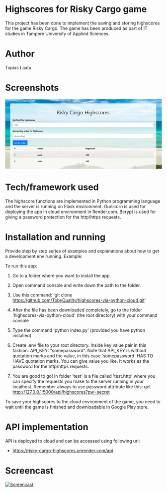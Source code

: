 # Highscores for Risky Cargo game

This project has been done to implement the saving and storing highscores for the game Risky Cargo. The game has been produced as part of IT studies in Tampere University of Applied Sciences.

# Author

Topias Laatu

# Screenshots

![Alt text](/risky_cargo_highscores.png "The website containing the player highscores")

# Tech/framework used

The highscore functions are implemented in Python programming language and the server is running on Flask environment. Gunicorn is used for deploying the app in cloud environment in Render.com. Bcrypt is used for giving a password protection for the http/https requests.

# Installation and running

Provide step by step series of examples and explanations about how to get a development env running. Example:

To run this app:

1. Go to a folder where you want to install the app.

2. Open command console and write down the path to the folder.

3. Use this command: 'git clone https://github.com/TobyQuality/highscores-via-python-cloud.git'

4. After the file has been downloaded completely, go to the folder 'highscores-via-python-cloud' (the root directory) with your command console

5. Type the command 'python index.py' (provided you have python installed)

6. Create .env file to your root directory. Inside key value pair in this fashion: API_KEY: "somepassword". Note that API_KEY is without quotation marks and the value, in this case 'somepassword' HAS TO HAVE quotation marks. You can give value you like. It works as the password for the http/https requests.

7. You are good to go! In folder 'test' is a file called 'test.http' where you can specify the requests you make to the server running in your localhost. Remember always to use password attribute like this:  get http://127.0.0.1:5000/api/highscores?pw=secret 

To save your highscores to the cloud environment of the game, you need to wait until the game is finished and downloadable in Google Play store.

# API implementation

API is deployed to cloud and can be accessed using following url:

- https://risky-cargo-highscores.onrender.com/api

# Screencast

[![Screencast](https://upload.wikimedia.org/wikipedia/commons/b/b8/YouTube_Logo_2017.svg)](https://youtu.be/zc5AwK1_ktc)